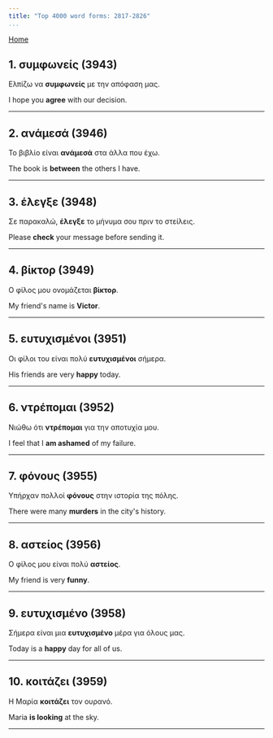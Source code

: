```yaml
---
title: "Top 4000 word forms: 2817-2826"
...
```


[Home](./) 

## 1. συμφωνείς (3943)

Ελπίζω να **συμφωνείς** με την απόφαση μας.  

I hope you **agree** with our decision.

---

## 2. ανάμεσά (3946)

Το βιβλίο είναι **ανάμεσά** στα άλλα που έχω.

The book is **between** the others I have.

---

## 3. έλεγξε (3948)

Σε παρακαλώ, **έλεγξε** το μήνυμα σου πριν το στείλεις.  

Please **check** your message before sending it.

---

## 4. βίκτορ (3949)

Ο φίλος μου ονομάζεται **βίκτορ**.

My friend's name is **Victor**.

---

## 5. ευτυχισμένοι (3951)

Οι φίλοι του είναι πολύ **ευτυχισμένοι** σήμερα.

His friends are very **happy** today.

---

## 6. ντρέπομαι (3952)

Νιώθω ότι **ντρέπομαι** για την αποτυχία μου.  

I feel that I **am ashamed** of my failure.

---

## 7. φόνους (3955)

Υπήρχαν πολλοί **φόνους** στην ιστορία της πόλης.  

There were many **murders** in the city's history.

---

## 8. αστείος (3956)

Ο φίλος μου είναι πολύ **αστείος**.  

My friend is very **funny**.

---

## 9. ευτυχισμένο (3958)

Σήμερα είναι μια **ευτυχισμένο** μέρα για όλους μας.  

Today is a **happy** day for all of us.

---

## 10. κοιτάζει (3959)

Η Μαρία **κοιτάζει** τον ουρανό.

Maria **is looking** at the sky.

---

